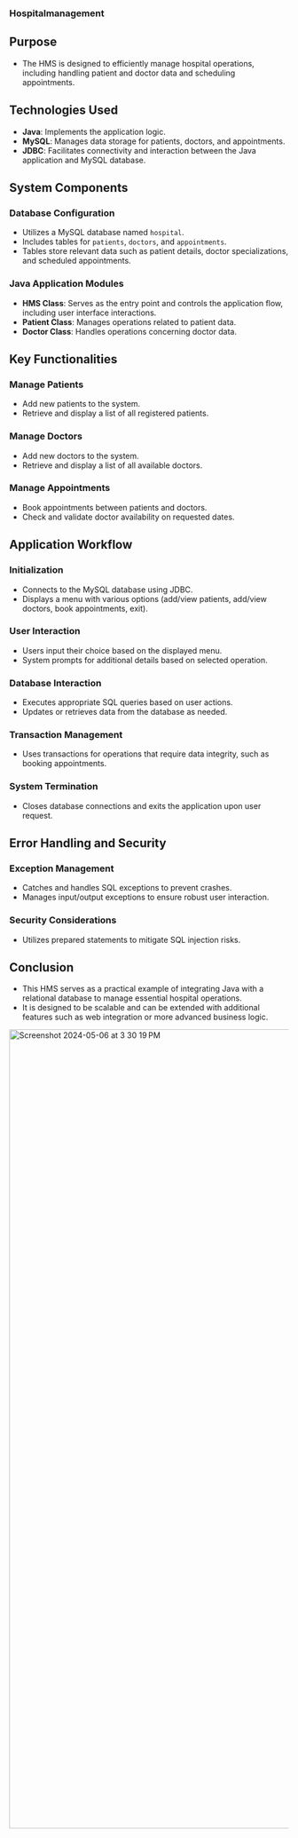 ### Hospitalmanagement
## Purpose
- The HMS is designed to efficiently manage hospital operations, including handling patient and doctor data and scheduling appointments.

## Technologies Used
- **Java**: Implements the application logic.
- **MySQL**: Manages data storage for patients, doctors, and appointments.
- **JDBC**: Facilitates connectivity and interaction between the Java application and MySQL database.

## System Components

### Database Configuration
- Utilizes a MySQL database named `hospital`.
- Includes tables for `patients`, `doctors`, and `appointments`.
- Tables store relevant data such as patient details, doctor specializations, and scheduled appointments.

### Java Application Modules
- **HMS Class**: Serves as the entry point and controls the application flow, including user interface interactions.
- **Patient Class**: Manages operations related to patient data.
- **Doctor Class**: Handles operations concerning doctor data.

## Key Functionalities

### Manage Patients
- Add new patients to the system.
- Retrieve and display a list of all registered patients.

### Manage Doctors
- Add new doctors to the system.
- Retrieve and display a list of all available doctors.

### Manage Appointments
- Book appointments between patients and doctors.
- Check and validate doctor availability on requested dates.

## Application Workflow

### Initialization
- Connects to the MySQL database using JDBC.
- Displays a menu with various options (add/view patients, add/view doctors, book appointments, exit).

### User Interaction
- Users input their choice based on the displayed menu.
- System prompts for additional details based on selected operation.

### Database Interaction
- Executes appropriate SQL queries based on user actions.
- Updates or retrieves data from the database as needed.

### Transaction Management
- Uses transactions for operations that require data integrity, such as booking appointments.

### System Termination
- Closes database connections and exits the application upon user request.

## Error Handling and Security

### Exception Management
- Catches and handles SQL exceptions to prevent crashes.
- Manages input/output exceptions to ensure robust user interaction.

### Security Considerations
- Utilizes prepared statements to mitigate SQL injection risks.

## Conclusion
- This HMS serves as a practical example of integrating Java with a relational database to manage essential hospital operations.
- It is designed to be scalable and can be extended with additional features such as web integration or more advanced business logic.

<img width="1440" alt="Screenshot 2024-05-06 at 3 30 19 PM" src="https://github.com/chintalapudipiyush/hospiatalmanagement-java/assets/146371407/564bea03-99e0-426d-88d1-42e200fc6f13">
